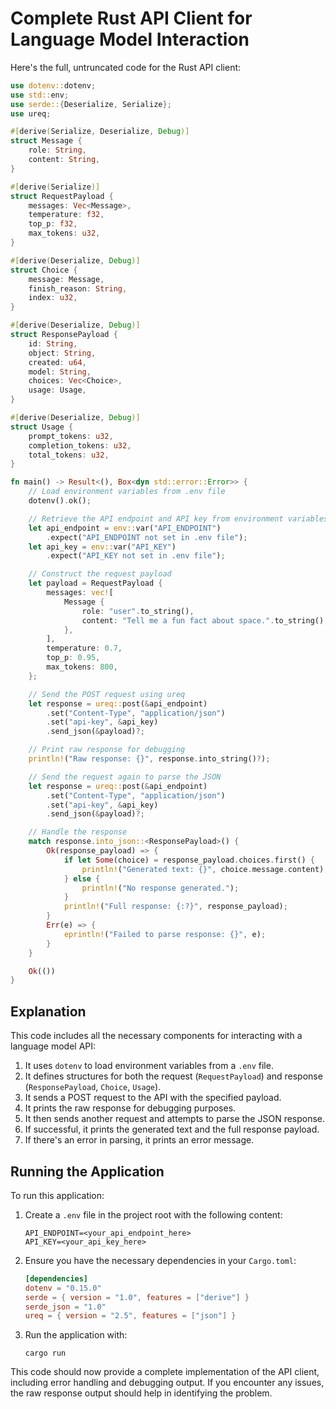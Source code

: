 # Complete Rust API Client for Language Model Interaction

Here's the full, untruncated code for the Rust API client:

```rust
use dotenv::dotenv;
use std::env;
use serde::{Deserialize, Serialize};
use ureq;

#[derive(Serialize, Deserialize, Debug)]
struct Message {
    role: String,
    content: String,
}

#[derive(Serialize)]
struct RequestPayload {
    messages: Vec<Message>,
    temperature: f32,
    top_p: f32,
    max_tokens: u32,
}

#[derive(Deserialize, Debug)]
struct Choice {
    message: Message,
    finish_reason: String,
    index: u32,
}

#[derive(Deserialize, Debug)]
struct ResponsePayload {
    id: String,
    object: String,
    created: u64,
    model: String,
    choices: Vec<Choice>,
    usage: Usage,
}

#[derive(Deserialize, Debug)]
struct Usage {
    prompt_tokens: u32,
    completion_tokens: u32,
    total_tokens: u32,
}

fn main() -> Result<(), Box<dyn std::error::Error>> {
    // Load environment variables from .env file
    dotenv().ok();

    // Retrieve the API endpoint and API key from environment variables
    let api_endpoint = env::var("API_ENDPOINT")
        .expect("API_ENDPOINT not set in .env file");
    let api_key = env::var("API_KEY")
        .expect("API_KEY not set in .env file");

    // Construct the request payload
    let payload = RequestPayload {
        messages: vec![
            Message {
                role: "user".to_string(),
                content: "Tell me a fun fact about space.".to_string(),
            },
        ],
        temperature: 0.7,
        top_p: 0.95,
        max_tokens: 800,
    };

    // Send the POST request using ureq
    let response = ureq::post(&api_endpoint)
        .set("Content-Type", "application/json")
        .set("api-key", &api_key)
        .send_json(&payload)?;

    // Print raw response for debugging
    println!("Raw response: {}", response.into_string()?);

    // Send the request again to parse the JSON
    let response = ureq::post(&api_endpoint)
        .set("Content-Type", "application/json")
        .set("api-key", &api_key)
        .send_json(&payload)?;

    // Handle the response
    match response.into_json::<ResponsePayload>() {
        Ok(response_payload) => {
            if let Some(choice) = response_payload.choices.first() {
                println!("Generated text: {}", choice.message.content);
            } else {
                println!("No response generated.");
            }
            println!("Full response: {:?}", response_payload);
        }
        Err(e) => {
            eprintln!("Failed to parse response: {}", e);
        }
    }

    Ok(())
}
```

## Explanation

This code includes all the necessary components for interacting with a language model API:

1. It uses `dotenv` to load environment variables from a `.env` file.
2. It defines structures for both the request (`RequestPayload`) and response (`ResponsePayload`, `Choice`, `Usage`).
3. It sends a POST request to the API with the specified payload.
4. It prints the raw response for debugging purposes.
5. It then sends another request and attempts to parse the JSON response.
6. If successful, it prints the generated text and the full response payload.
7. If there's an error in parsing, it prints an error message.

## Running the Application

To run this application:

1. Create a `.env` file in the project root with the following content:
   ```
   API_ENDPOINT=<your_api_endpoint_here>
   API_KEY=<your_api_key_here>
   ```

2. Ensure you have the necessary dependencies in your `Cargo.toml`:
   ```toml
   [dependencies]
   dotenv = "0.15.0"
   serde = { version = "1.0", features = ["derive"] }
   serde_json = "1.0"
   ureq = { version = "2.5", features = ["json"] }
   ```

3. Run the application with:
   ```
   cargo run
   ```

This code should now provide a complete implementation of the API client, including error handling and debugging output. If you encounter any issues, the raw response output should help in identifying the problem.
